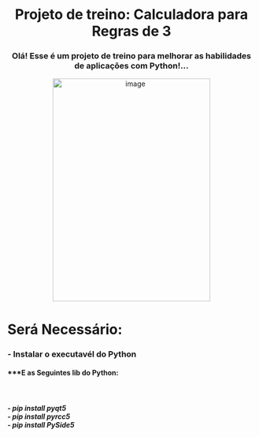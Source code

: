 <div align="center">
<h1>Projeto de treino: Calculadora para Regras de 3</h1>
</div>
<div align="center">
<h3>Olá! Esse é um projeto de treino para melhorar as habilidades de aplicações com Python!... </p></h3>
</div>
<div align="center">
<img width="320" height="452" alt="image" src="https://github.com/user-attachments/assets/8e6d2f51-ffad-4cae-8883-31b93f152982" />
</div>

<div align="left"><h1>
 Será Necessário:
 </h1>
 <h3>
 - Instalar o executavél do Python
 </h3>  
 <h4>
***E as Seguintes lib do Python:
 </h4></br>
 <h5>
- pip install pyqt5</br>   
- pip install pyrcc5</br>
- pip install PySide5</br>  
 </h5> 

</div>



